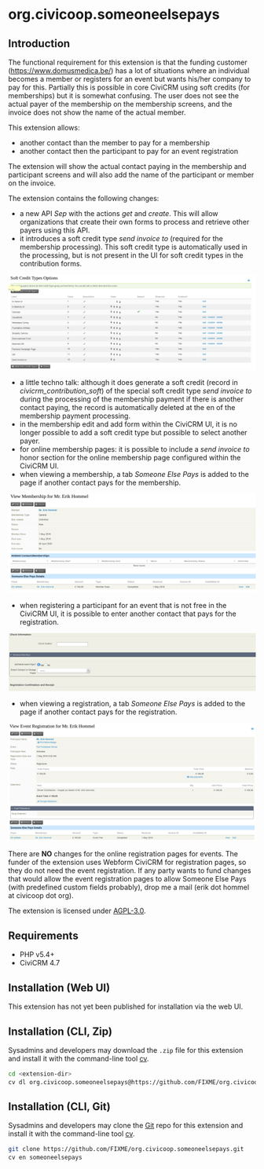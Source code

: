 # org.civicoop.someoneelsepays

## Introduction

The functional requirement for this extension is that the funding customer (https://www.domusmedica.be/) has a lot of situations where an individual becomes a member or registers for an event but wants his/her company to pay for this.
Partially this is possible in core CiviCRM using soft credits (for memberships) but it is somewhat confusing. The user does not see the actual payer of the membership on the membership screens, and the invoice does not show the name of the actual member.

This extension allows:
* another contact than the member to pay for a membership
* another contact then the participant to pay for an event registration

The extension will show the actual contact paying in the membership and participant screens and will also add the name of the participant or member on the invoice.

The extension contains the following changes:
* a new API _Sep_ with the actions _get_ and _create_. This will allow organizations that create their own forms to process and retrieve other payers using this API.
* it introduces a soft credit type _send invoice to_ (required for the membership processing). This soft credit type is automatically used in the processing, but is not present in the UI for soft credit types in the contribution forms.
 
![Screenshot](/images/soft_credit_type.png)

* a little techno talk: although it does generate a soft credit (record in _civicrm_contribution_soft_) of the special soft credit type _send invoice to_ during the processing of the membership payment if there is another contact paying, the record is automatically deleted at the en of the membership payment processing.
* in the membership edit and add form within the CiviCRM UI, it is no longer possible to add a soft credit type but possible to select another payer.
* for online membership pages: it is possible to include a _send invoice to_ honor section for the online membership page configured within the CiviCRM UI.
* when viewing a membership, a tab _Someone Else Pays_ is added to the page if another contact pays for the membership. 

![Screenshot](/images/membership_view.png)

* when registering a participant for an event that is not free in the CiviCRM UI, it is possible to enter another contact that pays for the registration. 

![Screenshot](/images/participant_register.png)

* when viewing a registration, a tab _Someone Else Pays_ is added to the page if another contact pays for the registration. 

![Screenshot](/images/participant_view.png)

There are **NO** changes for the online registration pages for events. The funder of the extension uses Webform CiviCRM for registration pages, so they do not need the event registration. If any party wants to fund changes that would allow the event registration pages to allow Someone Else Pays (with predefined custom fields probably), drop me a mail (erik dot hommel at civicoop dot org).

The extension is licensed under [AGPL-3.0](LICENSE.txt).

## Requirements

* PHP v5.4+
* CiviCRM 4.7

## Installation (Web UI)

This extension has not yet been published for installation via the web UI.

## Installation (CLI, Zip)

Sysadmins and developers may download the `.zip` file for this extension and
install it with the command-line tool [cv](https://github.com/civicrm/cv).

```bash
cd <extension-dir>
cv dl org.civicoop.someoneelsepays@https://github.com/FIXME/org.civicoop.someoneelsepays/archive/master.zip
```

## Installation (CLI, Git)

Sysadmins and developers may clone the [Git](https://en.wikipedia.org/wiki/Git) repo for this extension and
install it with the command-line tool [cv](https://github.com/civicrm/cv).

```bash
git clone https://github.com/FIXME/org.civicoop.someoneelsepays.git
cv en someoneelsepays
```
